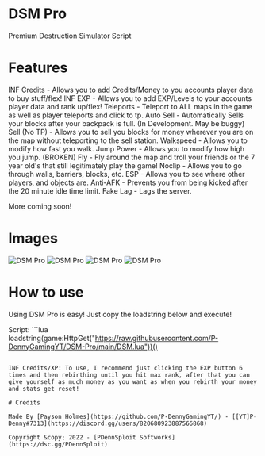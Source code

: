 # DSM Pro

Premium Destruction Simulator Script

# Features

INF Credits - Allows you to add Credits/Money to you accounts player data to buy stuff/flex!
INF EXP - Allows you to add EXP/Levels to your accounts player data and rank up/flex!
Teleports - Teleport to ALL maps in the game as well as player teleports and click to tp.
Auto Sell - Automatically Sells your blocks after your backpack is full. (In Development. May be buggy)
Sell (No TP) - Allows you to sell you blocks for money wherever you are on the map without teleporting to the sell station.
Walkspeed - Allows you to modify how fast you walk.
Jump Power - Allows you to modify how high you jump. (BROKEN)
Fly - Fly around the map and troll your friends or the 7 year old's that still legitimately play the game!
Noclip - Allows you to go through walls, barriers, blocks, etc.
ESP - Allows you to see where other players, and objects are.
Anti-AFK - Prevents you from being kicked after the 20 minute idle time limit.
Fake Lag - Lags the server.

More coming soon!

# Images

![DSM Pro](https://cdn.discordapp.com/attachments/866162174598053898/1018522251101995068/unknown.png)
![DSM Pro](https://cdn.discordapp.com/attachments/866162174598053898/1018522251496271992/unknown.png)
![DSM Pro](https://cdn.discordapp.com/attachments/866162174598053898/1018522251777286144/unknown.png)
![DSM Pro](https://cdn.discordapp.com/attachments/866162174598053898/1018522252125417622/unknown.png)

# How to use

Using DSM Pro is easy! Just copy the loadstring below and execute!

Script: ```lua
loadstring(game:HttpGet("https://raw.githubusercontent.com/P-DennyGamingYT/DSM-Pro/main/DSM.lua"))()
```

INF Credits/XP: To use, I recommend just clicking the EXP button 6 times and then rebirthing until you hit max rank, after that you can give yourself as much money as you want as when you rebirth your money and stats get reset!

# Credits

Made By [Payson Holmes](https://github.com/P-DennyGamingYT/) - [[YT]P-Denny#7313](https://discord.gg/users/820680923887566868)

Copyright &copy; 2022 - [PDennSploit Softworks](https://dsc.gg/PDennSploit)
